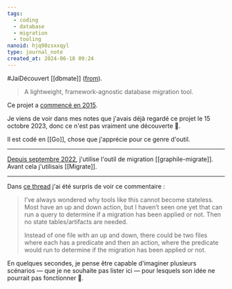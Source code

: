 ```yaml
---
tags:
  - coding
  - database
  - migration
  - tooling
nanoid: hjq90zsxxqyl
type: journal_note
created_at: 2024-06-18 09:24
---
```

#JaiDécouvert [[dbmate]] ([from](https://news.ycombinator.com/item?id=40711661)).

> A lightweight, framework-agnostic database migration tool.

Ce projet a [commencé en 2015](https://github.com/amacneil/dbmate/graphs/contributors).

Je viens de voir dans mes notes que j'avais déjà regardé ce projet le 15 octobre 2023, donc ce n'est pas vraiment une découverte 🤣.

Il est codé en [[Go]], chose que j'apprécie pour ce genre d'outil.

---

[Depuis septembre 2022](https://github.com/stephane-klein/migrate-playground), j'utilise l'outil de migration [[graphile-migrate]]. Avant cela j'utilisais [[Migrate]].

---

Dans [ce thread](https://news.ycombinator.com/item?id=40699115) j'ai été surpris de voir ce commentaire :

> I’ve always wondered why tools like this cannot become stateless. Most have an up and down action, but I haven’t seen one yet that can run a query to determine if a migration has been applied or not. Then no state tables/artifacts are needed.
>
> Instead of one file with an up and down, there could be two files where each has a predicate and then an action, where the predicate would run to determine if the migration has been applied or not.

En quelques secondes, je pense être capable d'imaginer plusieurs scénarios — que je ne souhaite pas lister ici — pour lesquels son idée ne pourrait pas fonctionner 🤔.
